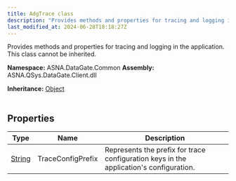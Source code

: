 ```yaml
---
title: AdgTrace class
description: "Provides methods and properties for tracing and logging in the application. This class cannot be inherited. "
last_modified_at: 2024-06-28T18:18:27Z
---
```


Provides methods and properties for tracing and logging in the application.
This class cannot be inherited.

**Namespace:** ASNA.DataGate.Common
**Assembly:** ASNA.QSys.DataGate.Client.dll

**Inheritance:** [Object](https://docs.microsoft.com/en-us/dotnet/api/system.object)
<br>
<br>

## Properties

| Type | Name | Description
| --- | --- | --- 
| [String](https://learn.microsoft.com/en-us/dotnet/api/system.string?view=net-8.0) | TraceConfigPrefix | Represents the prefix for trace configuration keys in the application's configuration. |
